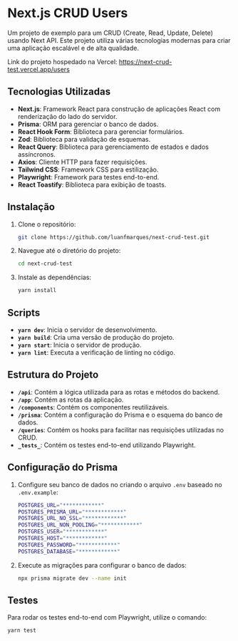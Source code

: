 # Next.js CRUD Users

Um projeto de exemplo para um CRUD (Create, Read, Update, Delete) usando Next API. Este projeto utiliza várias tecnologias modernas para criar uma aplicação escalável e de alta qualidade.

Link do projeto hospedado na Vercel: <https://next-crud-test.vercel.app/users>

## Tecnologias Utilizadas

- **Next.js**: Framework React para construção de aplicações React com renderização do lado do servidor.
- **Prisma**: ORM para gerenciar o banco de dados.
- **React Hook Form**: Biblioteca para gerenciar formulários.
- **Zod**: Biblioteca para validação de esquemas.
- **React Query**: Biblioteca para gerenciamento de estados e dados assíncronos.
- **Axios**: Cliente HTTP para fazer requisições.
- **Tailwind CSS**: Framework CSS para estilização.
- **Playwright**: Framework para testes end-to-end.
- **React Toastify**: Biblioteca para exibição de toasts.

## Instalação

1. Clone o repositório:

   ```bash
   git clone https://github.com/luanfmarques/next-crud-test.git
   ```

2. Navegue até o diretório do projeto:

   ```bash
   cd next-crud-test
   ```

3. Instale as dependências:

   ```bash
   yarn install
   ```

## Scripts

- **`yarn dev`**: Inicia o servidor de desenvolvimento.
- **`yarn build`**: Cria uma versão de produção do projeto.
- **`yarn start`**: Inicia o servidor de produção.
- **`yarn lint`**: Executa a verificação de linting no código.

## Estrutura do Projeto

- **`/api`**: Contém a lógica utilizada para as rotas e métodos do backend.
- **`/app`**: Contém as rotas da aplicação.
- **`/components`**: Contém os componentes reutilizáveis.
- **`/prisma`**: Contém a configuração do Prisma e o esquema do banco de dados.
- **`/queries`**: Contém os hooks para facilitar nas requisições utilizadas no CRUD.
- **`_tests_`**: Contém os testes end-to-end utilizando Playwright.

## Configuração do Prisma

1. Configure seu banco de dados no criando o arquivo `.env` baseado no `.env.example`:

   ```bash
   POSTGRES_URL="************"
   POSTGRES_PRISMA_URL="************"
   POSTGRES_URL_NO_SSL="************"
   POSTGRES_URL_NON_POOLING="************"
   POSTGRES_USER="************"
   POSTGRES_HOST="************"
   POSTGRES_PASSWORD="************"
   POSTGRES_DATABASE="************"
   ```

2. Execute as migrações para configurar o banco de dados:

   ```bash
   npx prisma migrate dev --name init
   ```

## Testes

Para rodar os testes end-to-end com Playwright, utilize o comando:

```bash
yarn test
```
